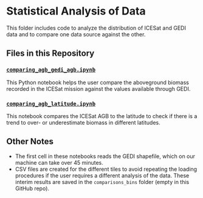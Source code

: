 # Statistical Analysis of Data

This folder includes code to analyze the distribution of ICESat and GEDI data and to compare one data source against the other.

## Files in this Repository

### [`comparing_agb_gedi_agb.ipynb`](./comparing_agb_gedi_agb.ipynb)
This Python notebook helps the user compare the aboveground biomass recorded in the ICESat mission against the values available through GEDI.

### [`comparing_agb_latitude.ipynb`](./comparing_agb_latitude.ipynb)
This notebook compares the ICESat AGB to the latitude to check if there is a trend to over- or underestimate biomass in different latitudes.

## Other Notes

- The first cell in these notebooks reads the GEDI shapefile, which on our machine can take over 45 minutes.
- CSV files are created for the different tiles to avoid repeating the loading procedures if the user requires a different analysis of the data. These interim results are saved in the `comparisons_bins` folder (empty in this GitHub repo).
